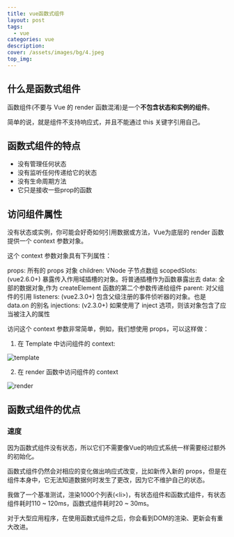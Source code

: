```yaml
---
title: vue函数式组件
layout: post
tags: 
  - vue
categories: vue
description: 
cover: /assets/images/bg/4.jpeg
top_img: 
---
```



## 什么是函数式组件

函数组件(不要与 Vue 的 render 函数混淆)是一个**不包含状态和实例的组件**。

简单的说，就是组件不支持响应式，并且不能通过 this 关键字引用自己。

## 函数式组件的特点

- 没有管理任何状态
- 没有监听任何传递给它的状态
- 没有生命周期方法
- 它只是接收一些prop的函数

## 访问组件属性

没有状态或实例，你可能会好奇如何引用数据或方法，Vue为底层的 render 函数提供一个 context 参数对象。

这个 context 参数对象具有下列属性：

props: 所有的 props 对象
children: VNode 子节点数组
scopedSlots: (vue2.6.0+) 暴露传入作用域插槽的对象。将普通插槽作为函数暴露出去
data: 全部的数据对象,作为 createElement 函数的第二个参数传递给组件
parent: 对父组件的引用
listeners: (vue2.3.0+) 包含父级注册的事件侦听器的对象。也是 data.on 的别名
injections: (v2.3.0+)  如果使用了 inject 选项，则该对象包含了应当被注入的属性

访问这个 context 参数非常简单，例如，我们想使用 props，可以这样做：

1. 在 Template 中访问组件的 context:

![template](../../assets/images/functional-comp-template.jpg)

2. 在 render 函数中访问组件的 context

![render](../../assets/images/functional-comp-render.jpg)


## 函数式组件的优点

### 速度

因为函数式组件没有状态，所以它们不需要像Vue的响应式系统一样需要经过额外的初始化。

函数式组件仍然会对相应的变化做出响应式改变，比如新传入新的 props，但是在组件本身中，它无法知道数据何时发生了更改，因为它不维护自己的状态。

我做了一个基准测试，渲染1000个列表(&lt;li>)，有状态组件和函数式组件，有状态组件耗时110 ~ 120ms，函数式组件耗时20 ~ 30ms。

对于大型应用程序，在使用函数式组件之后，你会看到DOM的渲染、更新会有重大改进。


